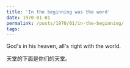 ```yaml
---
title: 'In the beginning was the word'
date: 1970-01-01
permalink: /posts/1970/01/in-the-beginning/
tags:
---
```


God's in his heaven, all's right with the world.

天堂的下面是你们的天堂。
